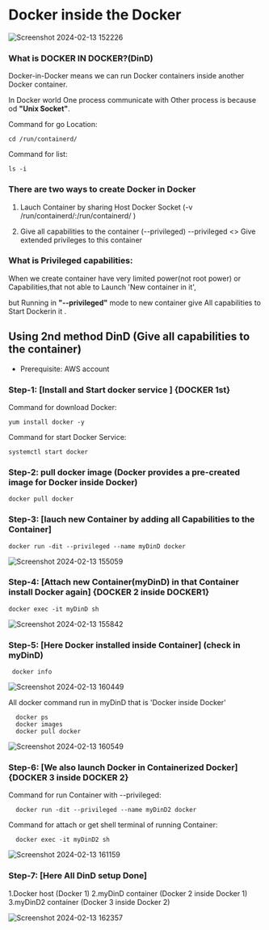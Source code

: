 # Docker inside the Docker

![Screenshot 2024-02-13 152226](https://github.com/Pratikshinde55/Docker-in-Docker/assets/145910708/ec612dc0-eeb1-4933-bf73-cb839fab7d49)

### What is DOCKER IN DOCKER?(DinD)
 
Docker-in-Docker means we can run Docker containers inside another Docker container.

In Docker world One process communicate with Other process is because od **"Unix Socket"**.

Command for go Location:

    cd /run/containerd/
    
Command for list:    
     
    ls -i
    
### There are two ways to create Docker in Docker     
 1. Lauch Container by sharing Host Docker Socket
           (-v /run/containerd/:/run/containerd/ )
        
         
 2. Give all capabilities to the container (--privileged)
                 --privileged  <> Give extended privileges to this container

### What is Privileged capabilities:
When we create container have very limited power(not root power) or Capabilities,that not able to Launch 'New container in it',
  
but Running in **"--privileged"** mode to new container give All capabilities to Start Dockerin it .


## Using 2nd method DinD (Give all capabilities to the container)
           
- Prerequisite: AWS account
 
### Step-1: [Install and Start docker service ]  {DOCKER 1st}
Command for download Docker:

    yum install docker -y

Command for start Docker Service:

    systemctl start docker

### Step-2: pull docker image (Docker provides a pre-created image for Docker inside Docker)
       
    docker pull docker

### Step-3: [lauch new Container by adding all Capabilities to the Container]
       
    docker run -dit --privileged --name myDinD docker
        
![Screenshot 2024-02-13 155059](https://github.com/Pratikshinde55/Docker-in-Docker/assets/145910708/f3fd7600-aa03-4830-8380-dc48c2c91dfc)

### Step-4: [Attach new Container(myDinD) in that Container install Docker again] {DOCKER 2 inside DOCKER1}
    
    docker exec -it myDinD sh

![Screenshot 2024-02-13 155842](https://github.com/Pratikshinde55/Docker-in-Docker/assets/145910708/6a0d7150-cb53-47a2-974a-5189da2b77e2)

### Step-5: [Here Docker installed inside Container] (check in myDinD)
       
     docker info

![Screenshot 2024-02-13 160449](https://github.com/Pratikshinde55/Docker-in-Docker/assets/145910708/6df91207-4833-4ad1-9e08-32f5c895616d)

All docker command run in myDinD that is 'Docker inside Docker'
     
      docker ps
      docker images
      docker pull docker

![Screenshot 2024-02-13 160549](https://github.com/Pratikshinde55/Docker-in-Docker/assets/145910708/de5d86f7-d97a-4682-b0a3-012eedacb2b2)

### Step-6: [We also launch Docker in Containerized Docker] {DOCKER 3 inside DOCKER 2}
Command for run Container with --privileged:

      docker run -dit --privileged --name myDinD2 docker

Command for attach or get shell terminal of running Container:

      docker exec -it myDinD2 sh

![Screenshot 2024-02-13 161159](https://github.com/Pratikshinde55/Docker-in-Docker/assets/145910708/03ded95f-78d3-4178-a174-2146ab465d75)

### Step-7: [Here All DinD setup Done]
1.Docker host  (Docker 1)
2.myDinD container (Docker 2 inside Docker 1)
3.myDinD2 container (Docker 3 inside Docker 2)

![Screenshot 2024-02-13 162357](https://github.com/Pratikshinde55/Docker-in-Docker/assets/145910708/c0dfea90-e5a4-4bf7-aae4-a974d1a839e1)

